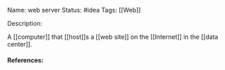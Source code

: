 Name: web server
Status: #idea
Tags: [[Web]]

Description:

A [[computer]] that [[host]]s a [[web site]] on the [[Internet]] in the [[data center]].

#### References:
